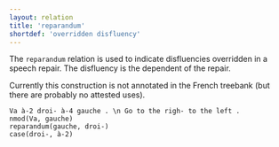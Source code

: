 ```yaml
---
layout: relation
title: 'reparandum'
shortdef: 'overridden disfluency'
---
```


The `reparandum` relation is used to indicate disfluencies overridden in a speech
repair. The disfluency is the dependent of the repair.

Currently this construction is not annotated in the French treebank (but there are probably no attested uses).

~~~ sdparse
Va à-2 droi- à-4 gauche . \n Go to the righ- to the left .
nmod(Va, gauche)
reparandum(gauche, droi-)
case(droi-, à-2)
~~~
